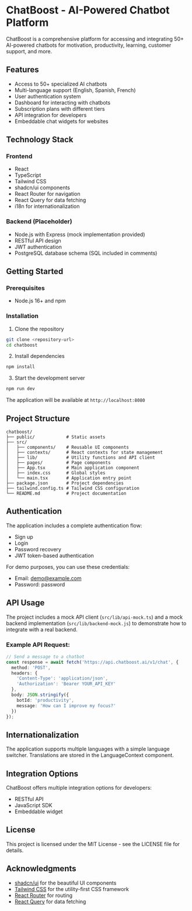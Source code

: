 
# ChatBoost - AI-Powered Chatbot Platform

ChatBoost is a comprehensive platform for accessing and integrating 50+ AI-powered chatbots for motivation, productivity, learning, customer support, and more.

## Features

- Access to 50+ specialized AI chatbots
- Multi-language support (English, Spanish, French)
- User authentication system
- Dashboard for interacting with chatbots
- Subscription plans with different tiers
- API integration for developers
- Embeddable chat widgets for websites

## Technology Stack

### Frontend
- React
- TypeScript
- Tailwind CSS
- shadcn/ui components
- React Router for navigation
- React Query for data fetching
- i18n for internationalization

### Backend (Placeholder)
- Node.js with Express (mock implementation provided)
- RESTful API design
- JWT authentication
- PostgreSQL database schema (SQL included in comments)

## Getting Started

### Prerequisites

- Node.js 16+ and npm

### Installation

1. Clone the repository
```sh
git clone <repository-url>
cd chatboost
```

2. Install dependencies
```sh
npm install
```

3. Start the development server
```sh
npm run dev
```

The application will be available at `http://localhost:8080`

## Project Structure

```
chatboost/
├── public/            # Static assets
├── src/
│   ├── components/    # Reusable UI components
│   ├── contexts/      # React contexts for state management
│   ├── lib/           # Utility functions and API client
│   ├── pages/         # Page components
│   ├── App.tsx        # Main application component
│   ├── index.css      # Global styles
│   └── main.tsx       # Application entry point
├── package.json       # Project dependencies
├── tailwind.config.ts # Tailwind CSS configuration
└── README.md          # Project documentation
```

## Authentication

The application includes a complete authentication flow:
- Sign up
- Login
- Password recovery
- JWT token-based authentication

For demo purposes, you can use these credentials:
- Email: demo@example.com
- Password: password

## API Usage

The project includes a mock API client (`src/lib/api-mock.ts`) and a mock backend implementation (`src/lib/backend-mock.js`) to demonstrate how to integrate with a real backend.

### Example API Request:

```typescript
// Send a message to a chatbot
const response = await fetch('https://api.chatboost.ai/v1/chat', {
  method: 'POST',
  headers: {
    'Content-Type': 'application/json',
    'Authorization': 'Bearer YOUR_API_KEY'
  },
  body: JSON.stringify({
    botId: 'productivity',
    message: 'How can I improve my focus?'
  })
});
```

## Internationalization

The application supports multiple languages with a simple language switcher. Translations are stored in the LanguageContext component.

## Integration Options

ChatBoost offers multiple integration options for developers:
- RESTful API
- JavaScript SDK
- Embeddable widget

## License

This project is licensed under the MIT License - see the LICENSE file for details.

## Acknowledgments

- [shadcn/ui](https://ui.shadcn.com/) for the beautiful UI components
- [Tailwind CSS](https://tailwindcss.com/) for the utility-first CSS framework
- [React Router](https://reactrouter.com/) for routing
- [React Query](https://tanstack.com/query) for data fetching
